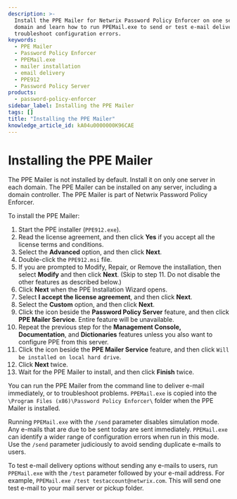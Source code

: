 ```yaml
---
description: >-
  Install the PPE Mailer for Netwrix Password Policy Enforcer on one server per
  domain and learn how to run PPEMail.exe to send or test e-mail delivery and
  troubleshoot configuration errors.
keywords:
  - PPE Mailer
  - Password Policy Enforcer
  - PPEMail.exe
  - mailer installation
  - email delivery
  - PPE912
  - Password Policy Server
products:
  - password-policy-enforcer
sidebar_label: Installing the PPE Mailer
tags: []
title: "Installing the PPE Mailer"
knowledge_article_id: kA04u0000000K96CAE
---
```


# Installing the PPE Mailer

The PPE Mailer is not installed by default. Install it on only one server in each domain. The PPE Mailer can be installed on any server, including a domain controller. The PPE Mailer is part of Netwrix Password Policy Enforcer.

To install the PPE Mailer:

1. Start the PPE installer (`PPE912.exe`).
2. Read the license agreement, and then click **Yes** if you accept all the license terms and conditions.
3. Select the **Advanced** option, and then click **Next**.
4. Double-click the `PPE912.msi` file.
5. If you are prompted to Modify, Repair, or Remove the installation, then select **Modify** and then click **Next**. (Skip to step 11. Do not disable the other features as described below.)
6. Click **Next** when the PPE Installation Wizard opens.
7. Select **I accept the license agreement**, and then click **Next**.
8. Select the **Custom** option, and then click **Next**.
9. Click the icon beside the **Password Policy Server** feature, and then click **PPE Mailer Service**. Entire feature will be unavailable.
10. Repeat the previous step for the **Management Console, Documentation**, and **Dictionaries** features unless you also want to configure PPE from this server.
11. Click the icon beside the **PPE Mailer Service** feature, and then click `Will be installed on local hard drive`.
12. Click **Next** twice.
13. Wait for the PPE Mailer to install, and then click **Finish** twice.

You can run the PPE Mailer from the command line to deliver e-mail immediately, or to troubleshoot problems. `PPEMail.exe` is copied into the `\Program Files (x86)\Password Policy Enforcer\` folder when the PPE Mailer is installed.

Running `PPEMail.exe` with the `/send` parameter disables simulation mode. Any e-mails that are due to be sent today are sent immediately. `PPEMail.exe` can identify a wider range of configuration errors when run in this mode. Use the `/send` parameter judiciously to avoid sending duplicate e-mails to users.

To test e-mail delivery options without sending any e-mails to users, run `PPEMail.exe` with the `/test` parameter followed by your e-mail address. For example, `PPEMail.exe /test testaccount@netwrix.com`. This will send one test e-mail to your mail server or pickup folder.

